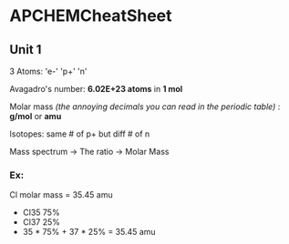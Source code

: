 # APCHEMCheatSheet
## Unit 1

3 Atoms: 'e-' 'p+' 'n'

Avagadro's number: **6.02E+23 atoms** in **1 mol**

Molar mass *(the annoying decimals you can read in the periodic table)* : **g/mol** or **amu**

Isotopes: same # of p+ but diff # of n

Mass spectrum -> The ratio -> Molar Mass

### Ex: 

Cl molar mass = 35.45 amu

- Cl35 75%
- Cl37 25%
- 35 * 75% + 37 * 25% = 35.45 amu

